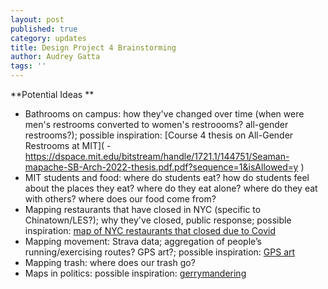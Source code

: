 ```yaml
---
layout: post
published: true
category: updates
title: Design Project 4 Brainstorming
author: Audrey Gatta
tags: ''
---
```

**Potential Ideas **

- Bathrooms on campus: how they've changed over time (when were men's restrooms converted to women's restroooms? all-gender restrooms?); possible inspiration: [Course 4 thesis on All-Gender Restrooms at MIT](    - https://dspace.mit.edu/bitstream/handle/1721.1/144751/Seaman-mapache-SB-Arch-2022-thesis.pdf.pdf?sequence=1&isAllowed=y )
- MIT students and food: where do students eat? how do students feel about the places they eat? where do they eat alone? where do they eat with others? where does our food come from?
- Mapping restaurants that have closed in NYC (specific to Chinatown/LES?); why they've closed, public response; possible inspiration: [map of NYC restaurants that closed due to Covid](https://josephborrello.com/projects-data-blog/2021/3/21/mapping-nycs-restaurants-closed-due-to-covid)
- Mapping movement: Strava data; aggregation of people’s running/exercising routes? GPS art?; possible inspiration: [GPS art](https://www.nytimes.com/2022/09/24/technology/gps-art-strava-running.html?searchResultPosition=2 )
- Mapping trash: where does our trash go? 
- Maps in politics: possible inspiration: [gerrymandering](https://www.washingtonpost.com/news/wonk/wp/2014/05/15/americas-most-gerrymandered-congressional-districts/ ) 
